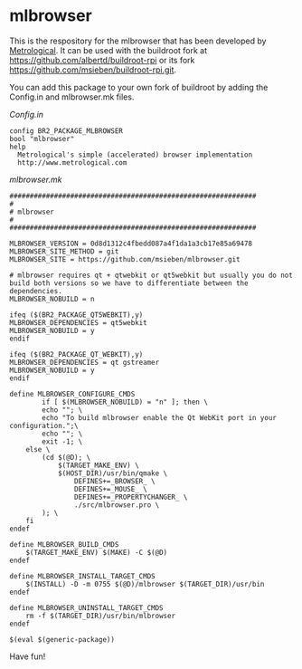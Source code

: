 mlbrowser
=========

This is the respository for the mlbrowser that has been developed by [Metrological](http://www.metrological.com). It can be used with the buildroot fork at https://github.com/albertd/buildroot-rpi or its fork https://github.com/msieben/buildroot-rpi.git.

You can add this package to your own fork of buildroot by adding the Config.in and mlbrowser.mk files.

*Config.in*

	config BR2_PACKAGE_MLBROWSER
	bool "mlbrowser"
	help
	  Metrological's simple (accelerated) browser implementation
	  http://www.metrological.com

*mlbrowser.mk*

	#############################################################
	#
	# mlbrowser
	#
	#############################################################

	MLBROWSER_VERSION = 0d8d1312c4fbedd087a4f1da1a3cb17e85a69478
	MLBROWSER_SITE_METHOD = git
	MLBROWSER_SITE = https://github.com/msieben/mlbrowser.git

	# mlbrowser requires qt + qtwebkit or qt5webkit but usually you do not build both versions so we have to differentiate between the dependencies.
	MLBROWSER_NOBUILD = n 

	ifeq ($(BR2_PACKAGE_QT5WEBKIT),y)
	MLBROWSER_DEPENDENCIES = qt5webkit
	MLBROWSER_NOBUILD = y 
	endif

	ifeq ($(BR2_PACKAGE_QT_WEBKIT),y)
	MLBROWSER_DEPENDENCIES = qt gstreamer
	MLBROWSER_NOBUILD = y 
	endif

	define MLBROWSER_CONFIGURE_CMDS
	        if [ $(MLBROWSER_NOBUILD) = "n" ]; then \
			echo ""; \
			echo "To build mlbrowser enable the Qt WebKit port in your configuration.";\
			echo ""; \
			exit -1; \
		else \
			(cd $(@D); \
				$(TARGET_MAKE_ENV) \
				$(HOST_DIR)/usr/bin/qmake \
					DEFINES+=_BROWSER_ \
					DEFINES+=_MOUSE_ \
					DEFINES+=_PROPERTYCHANGER_ \
					./src/mlbrowser.pro \
			); \
		fi
	endef

	define MLBROWSER_BUILD_CMDS
		$(TARGET_MAKE_ENV) $(MAKE) -C $(@D)
	endef

	define MLBROWSER_INSTALL_TARGET_CMDS
		$(INSTALL) -D -m 0755 $(@D)/mlbrowser $(TARGET_DIR)/usr/bin
	endef

	define MLBROWSER_UNINSTALL_TARGET_CMDS
		rm -f $(TARGET_DIR)/usr/bin/mlbrowser
	endef

	$(eval $(generic-package))

Have fun!
